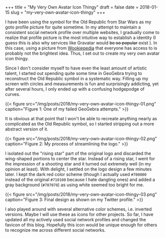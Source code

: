 +++
title = "My Very Own Avatar Icon Thingy"
draft = false
date = 2018-01-15
slug = "my-very-own-avatar-icon-thingy"
+++

I have been using the symbol for the Old Republic from Star Wars as my goto profile picture for quite sometime. In my attempt to maintain a consistent social network profile over multiple websites, I gradually come to realize that profile picture is the most intuitive way to establish a identity (I guess this is also why services like Gravatar would ~~be so popular~~ exist ). In this case, using a picture from [Wookiepedia](http://starwars.wikia.com/wiki/Old%5FRepublic) that everyone has access to is probably not the brightest idea. Thus, I set out to create my very own avatar icon thingy.

Since I don't consider myself to have even the least amount of artistic talent, I started out spending quite some time in GeoGebra trying to reconstruct the Old Republic symbol in a systematic way. Filling up my screen with circles and measurements is fun and surprisingly addicting, yet after several hours, I only ended up with a confusing hodgepodge of curves.

{{< figure src="/img/posts/2018/my-very-own-avatar-icon-thingy-01.png" caption="Figure 1: One of my failed GeoGebra attempts." >}}

It is obvious at that point that I won't be able to recreate anything nearly as complicated as the Old Republic symbol, so I started stripping out a more abstract version of it.

{{< figure src="/img/posts/2018/my-very-own-avatar-icon-thingy-02.png" caption="Figure 2: My process of streamlining the logo." >}}

I isolated out the "rising star" part of the original logo and discarded the wing-shaped portions to center the star. Instead of a rising star, I went for the impression of a shooting star and it turned out extremely well (in my opinion at least). With delight, I settled on the logo design a few minutes later. I kept the dark red color scheme (though I actually used `#700000` instead of the original `#710100` because I hate dangling ones) and added a gray background (`#707070`) as using white seemed too bright for me.

{{< figure src="/img/posts/2018/my-very-own-avatar-icon-thingy-03.png" caption="Figure 3: Final design as shown on my Twitter profile." >}}

I also played around with several alternative color schemes, i.e. inverted versions. Maybe I will use these as icons for other projects. So far, I have updated all my actively used social network profiles and changed the favicon of this blog. Hopefully this icon would be unique enough for others to recognize me across different social networks.
